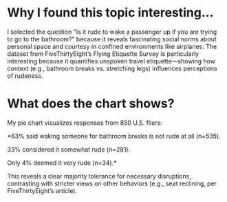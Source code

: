 # Why I found this topic interesting...
I selected the question "Is it rude to wake a passenger up if you are trying to go to the bathroom?" because it reveals fascinating social norms about personal space and courtesy in confined environments like airplanes. The dataset from FiveThirtyEight’s Flying Etiquette Survey is particularly interesting because it quantifies unspoken travel etiquette—showing how context (e.g., bathroom breaks vs. stretching legs) influences perceptions of rudeness.
# What does the chart shows?
My pie chart visualizes responses from 850 U.S. fliers:

*63% said waking someone for bathroom breaks is not rude at all (n=535).

33% considered it somewhat rude (n=281).

Only 4% deemed it very rude (n=34).*

This reveals a clear majority tolerance for necessary disruptions, contrasting with stricter views on other behaviors (e.g., seat reclining, per FiveThirtyEight’s article).

